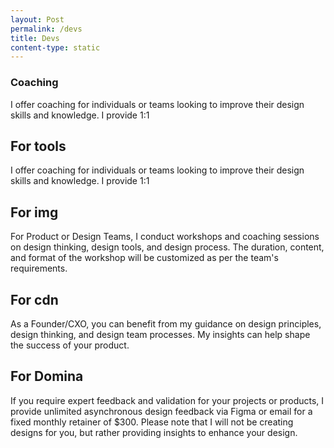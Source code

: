 ```yaml
---
layout: Post
permalink: /devs
title: Devs
content-type: static
---
```


### Coaching
I offer coaching for individuals or teams looking to improve their design skills and knowledge. I provide 1:1 

## For tools
I offer coaching for individuals or teams looking to improve their design skills and knowledge. I provide 1:1

## For img
For Product or Design Teams, I conduct workshops and coaching sessions on design thinking, design tools, and design process. The duration, content, and format of the workshop will be customized as per the team's requirements.

## For cdn
As a Founder/CXO, you can benefit from my guidance on design principles, design thinking, and design team processes. My insights can help shape the success of your product.

## For Domina
If you require expert feedback and validation for your projects or products, I provide unlimited asynchronous design feedback via Figma or email for a fixed monthly retainer of $300. Please note that I will not be creating designs for you, but rather providing insights to enhance your design.


